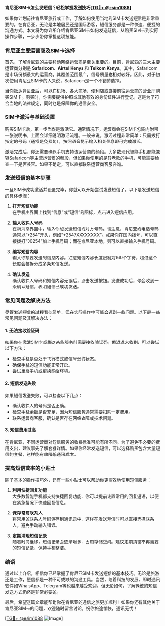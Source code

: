 **肯尼亚SIM卡怎么发短信？轻松掌握发送技巧[[TG💪+ @esim1088](https://t.me/s/esim1088)]**

如果你计划前往肯尼亚旅行或工作，了解如何使用当地的SIM卡发送短信是非常重要的。在肯尼亚，无论是本地居民还是国际游客，短信服务都是一种快速、便捷的沟通方式。本文将为你详细介绍肯尼亚SIM卡如何发送短信，从购买SIM卡到实际操作步骤，一步步带你掌握这项技能。

### 肯尼亚主要运营商及SIM卡选择

首先，了解肯尼亚的主要移动网络运营商是至关重要的。目前，肯尼亚的三大主要运营商分别是 **Safaricom**、**Airtel Kenya** 和 **Telkom Kenya**。其中，Safaricom是市场份额最大的运营商，其覆盖范围最广，信号质量也相对较好。因此，对于初次使用肯尼亚SIM卡的人来说，Safaricom是一个不错的选择。

当你抵达肯尼亚后，可以在机场、各大商场、便利店或直接前往运营商的营业厅购买SIM卡。购买时，你需要提供护照或其他有效的身份证件进行登记。这是为了符合当地的法律规定，同时也是保障你的通信安全。

### SIM卡激活与基础设置

购买SIM卡后，第一步当然是激活它。通常情况下，运营商会在SIM卡包装内附带一张说明书，上面会详细说明激活流程。一般来说，激活过程非常简单：只需拨打指定的号码（通常是免费的），按照语音提示输入相关信息即可完成激活。

激活完成后，你还需要确保手机支持该运营商的频段。大多数现代智能手机都能兼容Safaricom等主流运营商的频段，但如果你使用的是较老款的手机，可能需要检查一下是否兼容。如果不确定，可以直接联系运营商客服咨询。

### 发送短信的基本步骤

一旦SIM卡成功激活并设置完毕，你就可以开始尝试发送短信了。以下是发送短信的具体步骤：

1. **打开短信功能**  
   在手机主界面上找到“信息”或“短信”的图标，点击进入短信应用。

2. **输入收件人号码**  
   在新消息界面中，输入你想发送短信的对方号码。请注意，肯尼亚的电话号码通常以“+254”开头，例如“+2547XXXXXXXX”。如果你在国内拨号，可以直接拨打“00254”加上手机号码；而在肯尼亚本地，则可以直接输入手机号码。

3. **编写短信内容**  
   输入你想要发送的信息内容。注意短信内容长度限制为160个字符，超过这个长度会被拆分成多条短信发送。

4. **确认发送**  
   确认收件人号码和短信内容无误后，点击发送按钮。发送成功后，你会收到一条确认短信，表明短信已成功发送。

### 常见问题及解决方法

尽管发送短信的过程看似简单，但在实际操作中可能会遇到一些问题。以下是一些常见问题及其解决办法：

#### 1. **无法接收验证码**
   如果你在激活SIM卡或绑定某些服务时需要接收验证码，但迟迟未收到，可以尝试以下方法：
   - 检查手机是否处于飞行模式或信号弱的状态。
   - 确保手机的短信功能正常开启。
   - 尝试重启手机或更换网络环境。

#### 2. **短信发送失败**
   如果短信发送失败，可以检查以下几点：
   - 确认收件人的号码是否正确。
   - 检查手机余额是否充足，因为短信服务通常需要扣除一定费用。
   - 联系运营商客服，确认是否存在网络故障或技术问题。

#### 3. **短信费用过高**
   在肯尼亚，不同运营商对短信服务的收费标准可能有所不同。为了避免不必要的费用支出，建议事先了解套餐详情。如果你经常发送短信，可以选择购买包含大量短信的套餐，这样能有效降低通讯成本。

### 提高短信效率的小贴士

除了基本的操作技巧外，还有一些小贴士可以帮助你更高效地使用短信服务：

1. **利用快捷回复功能**  
   大多数智能手机都支持快捷回复功能，你可以提前设置常用的回复短语，以便在紧急情况下快速回复信息。

2. **保存常用联系人**  
   将常用的联系人号码保存到通讯录中，这样在发送短信时可以直接选择联系人，避免手动输入错误。

3. **定期清理短信记录**  
   随着时间推移，短信记录会逐渐增多，占用存储空间。建议定期清理不再需要的短信记录，保持手机整洁。

### 结语

通过以上介绍，相信你已经掌握了肯尼亚SIM卡发送短信的基本技巧。无论是旅游还是工作，短信都是一种不可或缺的沟通工具。当然，随着科技的发展，即时通讯软件如WhatsApp、Telegram等也越来越受欢迎。但无论如何，了解传统的短信发送方式仍然是非常必要的。

最后，希望这篇文章能帮助你在肯尼亚的通信之旅更加顺利！如果你还有其他关于肯尼亚SIM卡的问题，欢迎随时留言讨论。祝你旅途愉快，通讯无忧！

[[TG💪+ @esim1088](https://t.me/s/esim1088) ![Image](https://i.postimg.cc/4NQfJmqS/Snipaste-2025-05-13-00-14-12.png)]